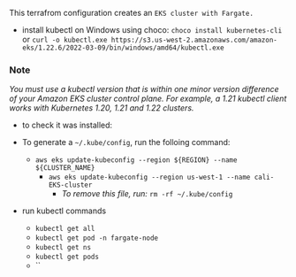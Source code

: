 This terrafrom configuration creates an `EKS cluster with Fargate.`

- install kubectl on Windows using choco:
`choco install kubernetes-cli` or `curl -o kubectl.exe https://s3.us-west-2.amazonaws.com/amazon-eks/1.22.6/2022-03-09/bin/windows/amd64/kubectl.exe`
 ### Note
*You must use a kubectl version that is within one minor version difference of your Amazon EKS cluster control plane. For example, a 1.21 kubectl client works with Kubernetes 1.20, 1.21 and 1.22 clusters.*

- to check it was installed: 

- To generate a `~/.kube/config`, run the folloing command:
    -  `aws eks update-kubeconfig --region ${REGION} --name ${CLUSTER_NAME}`
        - `aws eks update-kubeconfig --region us-west-1 --name cali-EKS-cluster`
            - *To remove this file, run:* `rm -rf ~/.kube/config`

- run kubectl commands
    - `kubectl get all`
    - `kubectl get pod -n fargate-node`
    - `kubectl get ns`
    - `kubectl get pods`
    - ``